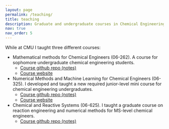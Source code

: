```yaml
---
layout: page
permalink: /teaching/
title: teaching
description: Graduate and undergraduate courses in Chemical Engineering at CMU
nav: true
nav_order: 5
---
```


While at CMU I taught three different courses:
* Mathematical methods for Chemical Engineers (06-262). A course for sophomore undergraduate chemical engineering students. 
  * [Course github repo (notes)](https://github.com/ulissigroup/math-methods-chemical-engineering)
  * [Course website](https://ulissigroup.cheme.cmu.edu/math-methods-chemical-engineering/intro.html)
* Numerical Methods and Machine Learning for Chemical Engineers (06-325). I developed and taught a new required junior-level mini course for chemical engineering undergraduates.
  * [Course github repo (notes)](https://github.com/ulissigroup/F22-06-325)
  * [Course website](https://ulissigroup.cheme.cmu.edu/F22-06-325/intro.html)
* Chemical and Reactive Systems (06-625). I taught a graduate course on reaction engineering and numerical methods for MS-level chemical engineers.    
  * [Course github repo (notes)](https://github.com/zulissi/f18-06625)
